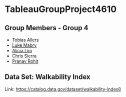# TableauGroupProject4610

## Group Members - Group 4
- [Tobias Allers]()
- [Luke Mabry]()
- [Alicia Lim]()
- [Chris Sierra]()
- [Pranav Rohit]()

## Data Set: Walkability Index
Link: https://catalog.data.gov/dataset/walkability-index8
